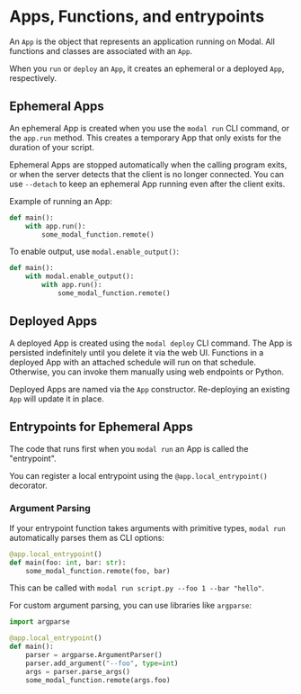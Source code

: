 # Apps, Functions, and entrypoints

An `App` is the object that represents an application running on Modal. All functions and classes are associated with an `App`.

When you `run` or `deploy` an `App`, it creates an ephemeral or a deployed `App`, respectively.

## Ephemeral Apps

An ephemeral App is created when you use the `modal run` CLI command, or the `app.run` method. This creates a temporary App that only exists for the duration of your script.

Ephemeral Apps are stopped automatically when the calling program exits, or when the server detects that the client is no longer connected. You can use `--detach` to keep an ephemeral App running even after the client exits.

Example of running an App:

```python
def main():
    with app.run():
        some_modal_function.remote()
```

To enable output, use `modal.enable_output()`:

```python
def main():
    with modal.enable_output():
        with app.run():
            some_modal_function.remote()
```

## Deployed Apps

A deployed App is created using the `modal deploy` CLI command. The App is persisted indefinitely until you delete it via the web UI. Functions in a deployed App with an attached schedule will run on that schedule. Otherwise, you can invoke them manually using web endpoints or Python.

Deployed Apps are named via the `App` constructor. Re-deploying an existing `App` will update it in place.

## Entrypoints for Ephemeral Apps

The code that runs first when you `modal run` an App is called the "entrypoint".

You can register a local entrypoint using the `@app.local_entrypoint()` decorator.

### Argument Parsing

If your entrypoint function takes arguments with primitive types, `modal run` automatically parses them as CLI options:

```python
@app.local_entrypoint()
def main(foo: int, bar: str):
    some_modal_function.remote(foo, bar)
```

This can be called with `modal run script.py --foo 1 --bar "hello"`.

For custom argument parsing, you can use libraries like `argparse`:

```python
import argparse

@app.local_entrypoint()
def main():
    parser = argparse.ArgumentParser()
    parser.add_argument("--foo", type=int)
    args = parser.parse_args()
    some_modal_function.remote(args.foo)
```